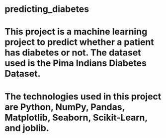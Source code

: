 # predicting_diabetes

# This project is a machine learning project to predict whether a patient has diabetes or not. The dataset used is the Pima Indians Diabetes Dataset.
# The technologies used in this project are Python, NumPy, Pandas, Matplotlib, Seaborn, Scikit-Learn, and joblib.

#
